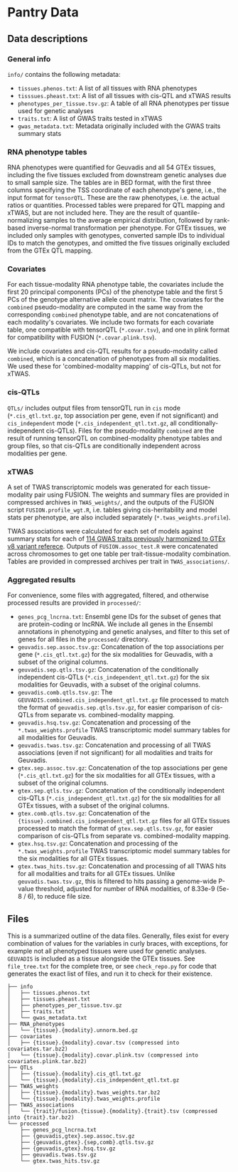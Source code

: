 # Pantry Data

## Data descriptions

### General info

`info/` contains the following metadata:
- `tissues.phenos.txt`: A list of all tissues with RNA phenotypes
- `tisssues.pheast.txt`: A list of all tissues with cis-QTL and xTWAS results
- `phenotypes_per_tissue.tsv.gz`: A table of all RNA phenotypes per tissue used for genetic analyses
- `traits.txt`: A list of GWAS traits tested in xTWAS
- `gwas_metadata.txt`: Metadata originally included with the GWAS traits summary stats

### RNA phenotype tables

RNA phenotypes were quantified for Geuvadis and all 54 GTEx tissues, including the five tissues excluded from downstream genetic analyses due to small sample size. The tables are in BED format, with the first three columns specifying the TSS coordinate of each phenotype's gene, i.e., the input format for `tensorQTL`. These are the raw phenotypes, i.e. the actual ratios or quantities. Processed tables were prepared for QTL mapping and xTWAS, but are not included here. They are the result of quantile-normalizing samples to the average empirical distribution, followed by rank-based inverse-normal transformation per phenotype. For GTEx tissues, we included only samples with genotypes, converted sample IDs to individual IDs to match the genotypes, and omitted the five tissues originally excluded from the GTEx QTL mapping.

### Covariates

For each tissue-modality RNA phenotype table, the covariates include the first 20 principal components (PCs) of the phenotype table and the first 5 PCs of the genotype alternative allele count matrix. The covariates for the `combined` pseudo-modality are computed in the same way from the corresponding `combined` phenotype table, and are not concatenations of each modality's covariates. We include two formats for each covariate table, one compatible with tensorQTL (`*.covar.tsv`), and one in plink format for compatibility with FUSION (`*.covar.plink.tsv`).

We include covariates and cis-QTL results for a pseudo-modality called `combined`, which is a concatenation of phenotypes from all six modalities. We used these for 'combined-modality mapping' of cis-QTLs, but not for xTWAS.

### cis-QTLs

`QTLs/` includes output files from tensorQTL run in `cis` mode (`*.cis_qtl.txt.gz`, top association per gene, even if not significant) and `cis_independent` mode (`*.cis_independent_qtl.txt.gz`, all conditionally-independent cis-QTLs). Files for the pseudo-modality `combined` are the result of running tensorQTL on combined-modality phenotype tables and group files, so that cis-QTLs are conditionally independent across modalities per gene.

### xTWAS

A set of TWAS transcriptomic models was generated for each tissue-modality pair using FUSION. The weights and summary files are provided in compressed archives in `TWAS_weights/`, and the outputs of the FUSION script `FUSION.profile_wgt.R`, i.e. tables giving cis-heritability and model stats per phenotype, are also included separately (`*.twas_weights.profile`).

TWAS associations were calculated for each set of models against summary stats for each of [114 GWAS traits previously harmonized to GTEx v8 variant referece](https://zenodo.org/records/3629742#.XjCh9OF7m90). Outputs of `FUSION.assoc_test.R` were concatenated across chromosomes to get one table per trait-tissue-modality combination. Tables are provided in compressed archives per trait in `TWAS_associations/`.

### Aggregated results

For convenience, some files with aggregated, filtered, and otherwise processed results are provided in `processed/`:

- `genes_pcg_lncrna.txt`: Ensembl gene IDs for the subset of genes that are protein-coding or lncRNA. We include all genes in the Ensembl annotations in phenotyping and genetic analyses, and filter to this set of genes for all files in the `processed/` directory.
- `geuvadis.sep.assoc.tsv.gz`: Concatenation of the top associations per gene (`*.cis_qtl.txt.gz`) for the six modalities for Geuvadis, with a subset of the original columns.
- `geuvadis.sep.qtls.tsv.gz`: Concatenation of the conditionally independent cis-QTLs (`*.cis_independent_qtl.txt.gz`) for the six modalities for Geuvadis, with a subset of the original columns.
- `geuvadis.comb.qtls.tsv.gz`: The `GEUVADIS.combined.cis_independent_qtl.txt.gz` file processed to match the format of `geuvadis.sep.qtls.tsv.gz`, for easier comparison of cis-QTLs from separate vs. combined-modality mapping.
- `geuvadis.hsq.tsv.gz`: Concatenation and processing of the `*.twas_weights.profile` TWAS transcriptomic model summary tables for all modalities for Geuvadis.
- `geuvadis.twas.tsv.gz`: Concatenation and processing of all TWAS associations (even if not significant) for all modalities and traits for Geuvadis.
- `gtex.sep.assoc.tsv.gz`: Concatenation of the top associations per gene (`*.cis_qtl.txt.gz`) for the six modalities for all GTEx tissues, with a subset of the original columns.
- `gtex.sep.qtls.tsv.gz`: Concatenation of the conditionally independent cis-QTLs (`*.cis_independent_qtl.txt.gz`) for the six modalities for all GTEx tissues, with a subset of the original columns.
- `gtex.comb.qtls.tsv.gz`: Concatenation of the `{tissue}.combined.cis_independent_qtl.txt.gz` files for all GTEx tissues processed to match the format of `gtex.sep.qtls.tsv.gz`, for easier comparison of cis-QTLs from separate vs. combined-modality mapping.
- `gtex.hsq.tsv.gz`: Concatenation and processing of the `*.twas_weights.profile` TWAS transcriptomic model summary tables for the six modalities for all GTEx tissues.
- `gtex.twas_hits.tsv.gz`: Concatenation and processing of all TWAS hits for all modalities and traits for all GTEx tissues. Unlike `geuvadis.twas.tsv.gz`, this is filtered to hits passing a genome-wide P-value threshold, adjusted for number of RNA modalities, of 8.33e-9 (5e-8 / 6), to reduce file size.

## Files

This is a summarized outline of the data files. Generally, files exist for every combination of values for the variables in curly braces, with exceptions, for example not all phenotyped tissues were used for genetic analyses. `GEUVADIS` is included as a tissue alongside the GTEx tissues. See `file_tree.txt` for the complete tree, or see `check_repo.py` for code that generates the exact list of files, and run it to check for their existence.

```
├── info
│   ├── tissues.phenos.txt
│   ├── tissues.pheast.txt
│   ├── phenotypes_per_tissue.tsv.gz
│   ├── traits.txt
│   └── gwas_metadata.txt
├── RNA_phenotypes
│   └── {tissue}.{modality}.unnorm.bed.gz
├── covariates
│   ├── {tissue}.{modality}.covar.tsv (compressed into covariates.tar.bz2)
│   └── {tissue}.{modality}.covar.plink.tsv (compressed into covariates.plink.tar.bz2)
├── QTLs
│   ├── {tissue}.{modality}.cis_qtl.txt.gz
│   └── {tissue}.{modality}.cis_independent_qtl.txt.gz
├── TWAS_weights
│   ├── {tissue}.{modality}.twas_weights.tar.bz2
│   └── {tissue}.{modality}.twas_weights.profile
├── TWAS_associations
│   └── {trait}/fusion.{tissue}.{modality}.{trait}.tsv (compressed into {trait}.tar.bz2)
└── processed
    ├── genes_pcg_lncrna.txt
    ├── {geuvadis,gtex}.sep.assoc.tsv.gz
    ├── {geuvadis,gtex}.{sep,comb}.qtls.tsv.gz
    ├── {geuvadis,gtex}.hsq.tsv.gz
    ├── geuvadis.twas.tsv.gz
    └── gtex.twas_hits.tsv.gz
```
